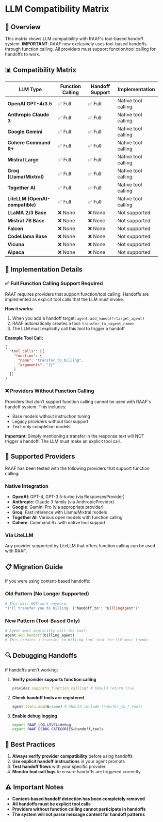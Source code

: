 # LLM Compatibility Matrix

## 🎯 Overview
This matrix shows LLM compatibility with RAAF's tool-based handoff system. **IMPORTANT**: RAAF now exclusively uses tool-based handoffs through function calling. All providers must support function/tool calling for handoffs to work.

## 📊 Compatibility Matrix

| LLM Type | Function Calling | Handoff Support | Implementation |
|----------|------------------|------------------|----------------|
| **OpenAI GPT-4/3.5** | ✅ Full | ✅ Full | Native tool calling |
| **Anthropic Claude 3** | ✅ Full | ✅ Full | Native tool calling |
| **Google Gemini** | ✅ Full | ✅ Full | Native tool calling |
| **Cohere Command R+** | ✅ Full | ✅ Full | Native tool calling |
| **Mistral Large** | ✅ Full | ✅ Full | Native tool calling |
| **Groq (Llama/Mixtral)** | ✅ Full | ✅ Full | Native tool calling |
| **Together AI** | ✅ Full | ✅ Full | Native tool calling |
| **LiteLLM (OpenAI-compatible)** | ✅ Full | ✅ Full | Native tool calling |
| **LLaMA 2/3 Base** | ❌ None | ❌ None | Not supported |
| **Mistral 7B Base** | ❌ None | ❌ None | Not supported |
| **Falcon** | ❌ None | ❌ None | Not supported |
| **CodeLlama Base** | ❌ None | ❌ None | Not supported |
| **Vicuna** | ❌ None | ❌ None | Not supported |
| **Alpaca** | ❌ None | ❌ None | Not supported |

## 🔧 Implementation Details

### ✅ **Full Function Calling Support Required**
RAAF requires providers that support function/tool calling. Handoffs are implemented as explicit tool calls that the LLM must invoke.

**How it works:**
1. When you add a handoff target: `agent.add_handoff(target_agent)`
2. RAAF automatically creates a tool: `transfer_to_<agent_name>`
3. The LLM must explicitly call this tool to trigger a handoff

**Example Tool Call:**
```json
{
  "tool_calls": [{
    "function": {
      "name": "transfer_to_billing",
      "arguments": "{}"
    }
  }]
}
```

### ❌ **Providers Without Function Calling**
Providers that don't support function calling cannot be used with RAAF's handoff system. This includes:
- Base models without instruction tuning
- Legacy providers without tool support
- Text-only completion models

**Important**: Simply mentioning a transfer in the response text will NOT trigger a handoff. The LLM must make an explicit tool call.

## 🚀 Supported Providers

RAAF has been tested with the following providers that support function calling:

### Native Integration
- **OpenAI**: GPT-4, GPT-3.5-turbo (via ResponsesProvider)
- **Anthropic**: Claude 3 family (via AnthropicProvider)
- **Google**: Gemini Pro (via appropriate provider)
- **Groq**: Fast inference with Llama/Mixtral models
- **Together AI**: Various open models with function calling
- **Cohere**: Command R+ with native tool support

### Via LiteLLM
Any provider supported by LiteLLM that offers function calling can be used with RAAF.

## 📋 Migration Guide

If you were using content-based handoffs:

### Old Pattern (No Longer Supported)
```ruby
# This will NOT work anymore:
"I'll transfer you to billing. {"handoff_to": "BillingAgent"}"
```

### New Pattern (Tool-Based Only)
```ruby
# Agent must explicitly call the tool:
agent.add_handoff(billing_agent)
# This creates a transfer_to_billing tool that the LLM must invoke
```

## 🔍 Debugging Handoffs

If handoffs aren't working:

1. **Verify provider supports function calling**
   ```ruby
   provider.supports_function_calling? # Should return true
   ```

2. **Check handoff tools are registered**
   ```ruby
   agent.tools.map(&:name) # Should include transfer_to_* tools
   ```

3. **Enable debug logging**
   ```bash
   export RAAF_LOG_LEVEL=debug
   export RAAF_DEBUG_CATEGORIES=handoff,tools
   ```

## 📝 Best Practices

1. **Always verify provider compatibility** before using handoffs
2. **Use explicit handoff instructions** in your agent prompts
3. **Test handoff flows** with your specific provider
4. **Monitor tool call logs** to ensure handoffs are triggered correctly

## ⚠️ Important Notes

- **Content-based handoff detection has been completely removed**
- **All handoffs must be explicit tool calls**
- **Providers without function calling cannot participate in handoffs**
- **The system will not parse message content for handoff patterns**
